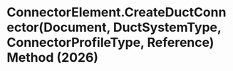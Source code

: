 # ConnectorElement.CreateDuctConnector(Document, DuctSystemType, ConnectorProfileType, Reference) Method (2026)

﻿
